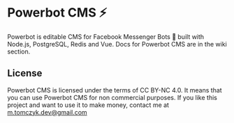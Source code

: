 # Powerbot CMS :zap:
Powerbot is editable CMS for Facebook Messenger Bots :robot: built with Node.js, PostgreSQL, Redis and Vue. Docs for Powerbot CMS are in the wiki section.

## License
Powerbot CMS is licensed under the terms of CC BY-NC 4.0. It means that you can use Powerbot CMS for non commercial purposes. If you like this project and want to use it to make money, contact me at m.tomczyk.dev@gmail.com
